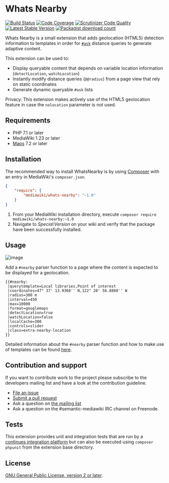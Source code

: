 # Whats Nearby

[![Build Status](https://secure.travis-ci.org/SemanticMediaWiki/WhatsNearby.svg?branch=master)](http://travis-ci.org/SemanticMediaWiki/WhatsNearby)
[![Code Coverage](https://scrutinizer-ci.com/g/SemanticMediaWiki/WhatsNearby/badges/coverage.png?b=master)](https://scrutinizer-ci.com/g/SemanticMediaWiki/WhatsNearby/?branch=master)
[![Scrutinizer Code Quality](https://scrutinizer-ci.com/g/SemanticMediaWiki/WhatsNearby/badges/quality-score.png?b=master)](https://scrutinizer-ci.com/g/SemanticMediaWiki/WhatsNearby/?branch=master)
[![Latest Stable Version](https://poser.pugx.org/mediawiki/whats-nearby/version.png)](https://packagist.org/packages/mediawiki/whats-nearby)
[![Packagist download count](https://poser.pugx.org/mediawiki/whats-nearby/d/total.png)](https://packagist.org/packages/mediawiki/whats-nearby)

Whats Nearby is a small extension that adds geolocation (HTML5) detection information
to templates in order for [`#ask`][smw] distance queries to generate adaptive content.

This extension can be used to:

- Display queryable content that depends on variable location information (`detectLocation`,
  `watchLocation`)
- Instantly modify distance queries  (`@@radius`) from a page view that rely on static coordinates
- Generate dynamic queryable `#ask` lists

Privacy: This extension makes actively use of the HTML5 geolocation feature in case the
`nolocation` parameter is not used.

## Requirements

- PHP 7.1 or later
- MediaWiki 1.23 or later
- [Maps][maps] 7.2 or later

## Installation

The recommended way to install WhatsNearby is by using [Composer][composer] with
an entry in MediaWiki's `composer.json`.

```json
{
	"require": {
		"mediawiki/whats-nearby": "~1.0"
	}
}
```
1. From your MediaWiki installation directory, execute
   `composer require mediawiki/whats-nearby:~1.0`
2. Navigate to _Special:Version_ on your wiki and verify that the package
   have been successfully installed.

## Usage

![image](https://cloud.githubusercontent.com/assets/1245473/13100182/71f52ad6-d53a-11e5-8d57-3d1f94f510ee.png)

Add a `#nearby` parser function to a page where the content is expected to be
displayed for a geolocation.

```
{{#nearby:
 |querytemplate=Local libraries,Point of interest
 |coordinates=47° 37' 13.9368'' N,122° 20' 56.8860'' W
 |radius=300 m
 |interval=450
 |max=10000
 |format=googlemaps
 |detectLocation=true
 |watchLocation=false
 |localCache=300
 |controls=slider
 |class=extra-nearby-location
}}
```

Detailed information about the `#nearby` parser function and how to make use of templates
can be found [here](docs/README.md).

## Contribution and support

If you want to contribute work to the project please subscribe to the developers mailing list and
have a look at the contribution guideline.

* [File an issue](https://github.com/SemanticMediaWiki/WhatsNearby/issues)
* [Submit a pull request](https://github.com/SemanticMediaWiki/WhatsNearby/pulls)
* Ask a question on [the mailing list](https://www.semantic-mediawiki.org/wiki/Mailing_list)
* Ask a question on the #semantic-mediawiki IRC channel on Freenode.

## Tests

This extension provides unit and integration tests that are run by a [continues integration platform][travis]
but can also be executed using `composer phpunit` from the extension base directory.

## License

[GNU General Public License, version 2 or later][gpl-licence].

[gpl-licence]: https://www.gnu.org/copyleft/gpl.html
[maps]: https://github.com/JeroenDeDauw/Maps
[travis]: https://travis-ci.org/SemanticMediaWiki/WhatsNearby
[smw]: https://github.com/SemanticMediaWiki/SemanticMediaWiki
[composer]: https://getcomposer.org/
[geoloc]: https://dev.w3.org/geo/api-/spec-source.html
